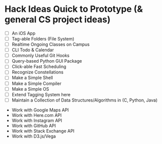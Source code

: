# Hack Ideas Quick to Prototype (& general CS project ideas)

- [ ] An iOS App
- [ ] Tag-able Folders (File System)
- [ ] Realtime Ongoing Classes on Campus
- [ ] CLI Todo & Calendar
- [ ] Commonly Useful Git Hooks
- [ ] Query-based Python GUI Package
- [ ] Click-able Fast Scheduling
- [ ] Recognize Constellations
- [ ] Make a Simple Shell
- [ ] Make a Simple Compiler
- [ ] Make a Simple OS
- [ ] Extend Tagging System here
- [ ] Maintain a Collection of Data Structures/Algorithms in (C, Python, Java)
- Work with Google Maps API
- Work with Here.com API
- Work with Instagram API
- Work with GitHub API
- Work with Stack Exchange API
- Work with D3.js/Vega
